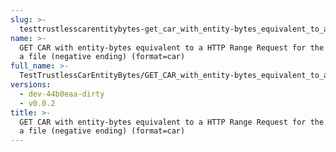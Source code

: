 ```yaml
---
slug: >-
  testtrustlesscarentitybytes-get_car_with_entity-bytes_equivalent_to_a_http_range_request_for_the_middle_of_a_file_(negative_ending)_(format=car)
name: >-
  GET CAR with entity-bytes equivalent to a HTTP Range Request for the middle of
  a file (negative ending) (format=car)
full_name: >-
  TestTrustlessCarEntityBytes/GET_CAR_with_entity-bytes_equivalent_to_a_HTTP_Range_Request_for_the_middle_of_a_file_(negative_ending)_(format=car)
versions:
  - dev-44b0eaa-dirty
  - v0.0.2
title: >-
  GET CAR with entity-bytes equivalent to a HTTP Range Request for the middle of
  a file (negative ending) (format=car)
---
```


